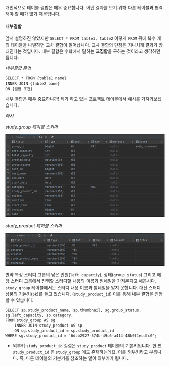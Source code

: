 
개인적으로 테이블 결합은 매우 중요합니다. 어떤 결과를 보기 위해 다른 테이블과 협력해야 할 때가 많기 때문입니다.


#### 내부결합

앞서 설명하진 않았지만 `SELECT * FROM table1, table2` 이렇게 `FROM` 뒤에 복수 개의 테이블을 나열하면 교차 결합이 일어납니다. 교차 결합의 단점은 지나치게 결과가 방대진다는 것입니다. 내부 결합은 수학에서 말하는 **교집합**을 구하는 것이라고 생각하면 됩니다.

*내부결합 문법*

```
SELECT * FROM {table1 name} 
INNER JOIN {table2 bane}
ON {결합 조건}
```


내부 결합은 매우 중요하니까! 제가 하고 있는 프로젝트 테이블에서 예시를 가져와보겠습니다.

*예시*

*study_group 테이블 스키마*

![[Pasted image 20230910130359.png]](Pasted%20image%2020230910130359.png)

*study_product 테이블 스키마*

![[Pasted image 20230910130443.png]](Pasted%20image%2020230910130443.png)


만약 특정 스터디 그룹의 남은 인원(`left capactiy`), 상태(`group_status`) 그리고 해당 스터디 그룹에서 진행할 스터디할 내용의 이름과 썸네일을 가져온다고 해봅시다. `study_group` 테이블에서는 스터디 내용 이름과 썸네일을 알지 못합니다. 대신 스터디 상품의 기본키(`pk`)를 들고 있습니다. (`study_product_id`) 이를 통해 내부 결합을 진행할 수 있습니다.

```
SELECT sp.study_product_name, sp.thumbnail, sg.group_status, sg.left_capacity, sp.category, 
FROM study_group AS sg  
    INNER JOIN study_product AS sp 
    ON sg.study_product_id = sp.study_product_id  
WHERE sg.study_product_id = '6dcb2927-574b-49c6-a414-48b0f1ecdfc0';
```


- 외부키
``study_product_id`` 컬럼은 `study_product` 테이블의 기본키입니다. 한 편 `study_product_id` 은 `study_group` 에도 존재하는데요. 이를 외부키라고 부릅니다. 즉, 다른 테이블의 기본키를 참조하는 열이 외부키가 됩니다.

